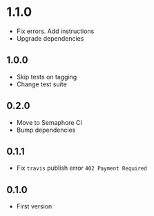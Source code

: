 # 1.1.0
+ Fix errors. Add instructions
+ Upgrade dependencies

## 1.0.0
+ Skip tests on tagging
+ Change test suite

## 0.2.0
+ Move to Semaphore CI
+ Bump dependencies

## 0.1.1
+ Fix `travis` publish error `402 Payment Required`

## 0.1.0
+ First version